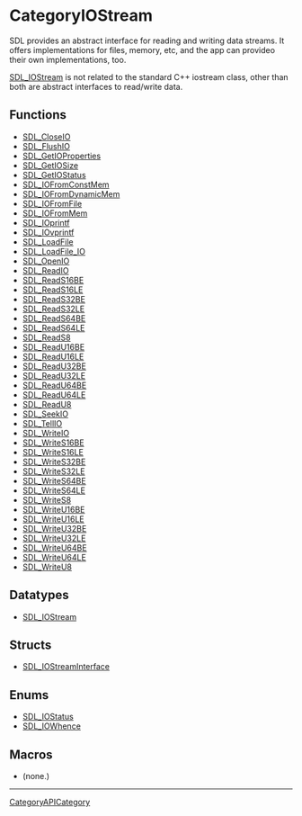 # CategoryIOStream

SDL provides an abstract interface for reading and writing data streams. It
offers implementations for files, memory, etc, and the app can provideo
their own implementations, too.

[SDL_IOStream](SDL_IOStream) is not related to the standard C++ iostream
class, other than both are abstract interfaces to read/write data.

<!-- END CATEGORY DOCUMENTATION -->

## Functions

<!-- DO NOT HAND-EDIT CATEGORY LISTS, THEY ARE AUTOGENERATED AND WILL BE OVERWRITTEN, BASED ON TAGS IN INDIVIDUAL PAGE FOOTERS. EDIT THOSE INSTEAD. -->
<!-- BEGIN CATEGORY LIST: CategoryIOStream, CategoryAPIFunction -->
- [SDL_CloseIO](SDL_CloseIO)
- [SDL_FlushIO](SDL_FlushIO)
- [SDL_GetIOProperties](SDL_GetIOProperties)
- [SDL_GetIOSize](SDL_GetIOSize)
- [SDL_GetIOStatus](SDL_GetIOStatus)
- [SDL_IOFromConstMem](SDL_IOFromConstMem)
- [SDL_IOFromDynamicMem](SDL_IOFromDynamicMem)
- [SDL_IOFromFile](SDL_IOFromFile)
- [SDL_IOFromMem](SDL_IOFromMem)
- [SDL_IOprintf](SDL_IOprintf)
- [SDL_IOvprintf](SDL_IOvprintf)
- [SDL_LoadFile](SDL_LoadFile)
- [SDL_LoadFile_IO](SDL_LoadFile_IO)
- [SDL_OpenIO](SDL_OpenIO)
- [SDL_ReadIO](SDL_ReadIO)
- [SDL_ReadS16BE](SDL_ReadS16BE)
- [SDL_ReadS16LE](SDL_ReadS16LE)
- [SDL_ReadS32BE](SDL_ReadS32BE)
- [SDL_ReadS32LE](SDL_ReadS32LE)
- [SDL_ReadS64BE](SDL_ReadS64BE)
- [SDL_ReadS64LE](SDL_ReadS64LE)
- [SDL_ReadS8](SDL_ReadS8)
- [SDL_ReadU16BE](SDL_ReadU16BE)
- [SDL_ReadU16LE](SDL_ReadU16LE)
- [SDL_ReadU32BE](SDL_ReadU32BE)
- [SDL_ReadU32LE](SDL_ReadU32LE)
- [SDL_ReadU64BE](SDL_ReadU64BE)
- [SDL_ReadU64LE](SDL_ReadU64LE)
- [SDL_ReadU8](SDL_ReadU8)
- [SDL_SeekIO](SDL_SeekIO)
- [SDL_TellIO](SDL_TellIO)
- [SDL_WriteIO](SDL_WriteIO)
- [SDL_WriteS16BE](SDL_WriteS16BE)
- [SDL_WriteS16LE](SDL_WriteS16LE)
- [SDL_WriteS32BE](SDL_WriteS32BE)
- [SDL_WriteS32LE](SDL_WriteS32LE)
- [SDL_WriteS64BE](SDL_WriteS64BE)
- [SDL_WriteS64LE](SDL_WriteS64LE)
- [SDL_WriteS8](SDL_WriteS8)
- [SDL_WriteU16BE](SDL_WriteU16BE)
- [SDL_WriteU16LE](SDL_WriteU16LE)
- [SDL_WriteU32BE](SDL_WriteU32BE)
- [SDL_WriteU32LE](SDL_WriteU32LE)
- [SDL_WriteU64BE](SDL_WriteU64BE)
- [SDL_WriteU64LE](SDL_WriteU64LE)
- [SDL_WriteU8](SDL_WriteU8)
<!-- END CATEGORY LIST -->

## Datatypes

<!-- DO NOT HAND-EDIT CATEGORY LISTS, THEY ARE AUTOGENERATED AND WILL BE OVERWRITTEN, BASED ON TAGS IN INDIVIDUAL PAGE FOOTERS. EDIT THOSE INSTEAD. -->
<!-- BEGIN CATEGORY LIST: CategoryIOStream, CategoryAPIDatatype -->
- [SDL_IOStream](SDL_IOStream)
<!-- END CATEGORY LIST -->

## Structs

<!-- DO NOT HAND-EDIT CATEGORY LISTS, THEY ARE AUTOGENERATED AND WILL BE OVERWRITTEN, BASED ON TAGS IN INDIVIDUAL PAGE FOOTERS. EDIT THOSE INSTEAD. -->
<!-- BEGIN CATEGORY LIST: CategoryIOStream, CategoryAPIStruct -->
- [SDL_IOStreamInterface](SDL_IOStreamInterface)
<!-- END CATEGORY LIST -->

## Enums

<!-- DO NOT HAND-EDIT CATEGORY LISTS, THEY ARE AUTOGENERATED AND WILL BE OVERWRITTEN, BASED ON TAGS IN INDIVIDUAL PAGE FOOTERS. EDIT THOSE INSTEAD. -->
<!-- BEGIN CATEGORY LIST: CategoryIOStream, CategoryAPIEnum -->
- [SDL_IOStatus](SDL_IOStatus)
- [SDL_IOWhence](SDL_IOWhence)
<!-- END CATEGORY LIST -->

## Macros

<!-- DO NOT HAND-EDIT CATEGORY LISTS, THEY ARE AUTOGENERATED AND WILL BE OVERWRITTEN, BASED ON TAGS IN INDIVIDUAL PAGE FOOTERS. EDIT THOSE INSTEAD. -->
<!-- BEGIN CATEGORY LIST: CategoryIOStream, CategoryAPIMacro -->
- (none.)
<!-- END CATEGORY LIST -->


----
[CategoryAPICategory](CategoryAPICategory)


